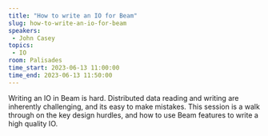 ```yaml
---
title: "How to write an IO for Beam"
slug: how-to-write-an-io-for-beam
speakers:
 - John Casey
topics:
 - IO
room: Palisades
time_start: 2023-06-13 11:00:00
time_end: 2023-06-13 11:50:00
---
```


Writing an IO in Beam is hard. Distributed data reading and writing are inherently challenging, and its easy to make mistakes. This session is a walk through on the key design hurdles, and how to use Beam features to write a high quality IO.